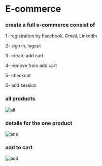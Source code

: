 # E-commerce

<h3>create a full e-commerce consist  of  </h3>
<p>1- registration by Facebook, Gmail, LinkedIn</p>
<p>2- sign in, logout</p>
<p>3- create add cart</p>
<p>4- remove from add cart</p>
<p>5- checkout</p>
<p>6- add session </p>


<h3>all products</h3>

![all](https://user-images.githubusercontent.com/51214702/113212217-c55dff00-9276-11eb-84c9-1d0e909ef4d9.PNG)


<h3>details for the one product</h3>

![ane](https://user-images.githubusercontent.com/51214702/113212274-d444b180-9276-11eb-9f2e-31eab36d82d4.PNG)

<h3>add to cart</h3>

![add](https://user-images.githubusercontent.com/51214702/113212339-e58dbe00-9276-11eb-829d-dd80ead1613d.PNG)
